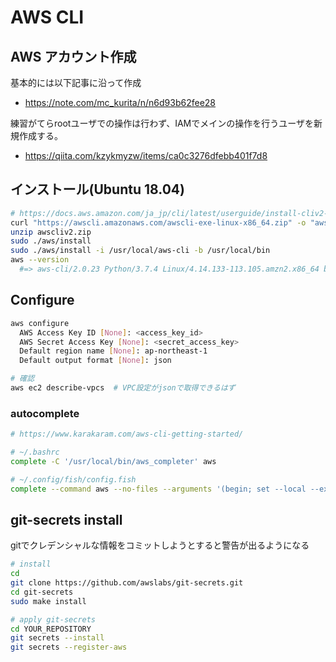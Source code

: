 AWS CLI
===

## AWS アカウント作成
基本的には以下記事に沿って作成

- https://note.com/mc_kurita/n/n6d93b62fee28

練習がてらrootユーザでの操作は行わず、IAMでメインの操作を行うユーザを新規作成する。

- https://qiita.com/kzykmyzw/items/ca0c3276dfebb401f7d8

## インストール(Ubuntu 18.04)

```sh
# https://docs.aws.amazon.com/ja_jp/cli/latest/userguide/install-cliv2-linux.html
curl "https://awscli.amazonaws.com/awscli-exe-linux-x86_64.zip" -o "awscliv2.zip"
unzip awscliv2.zip
sudo ./aws/install
sudo ./aws/install -i /usr/local/aws-cli -b /usr/local/bin
aws --version
  #=> aws-cli/2.0.23 Python/3.7.4 Linux/4.14.133-113.105.amzn2.x86_64 botocore/2.0.0
```

## Configure
```sh
aws configure
  AWS Access Key ID [None]: <access_key_id>
  AWS Secret Access Key [None]: <secret_access_key>
  Default region name [None]: ap-northeast-1
  Default output format [None]: json

# 確認
aws ec2 describe-vpcs  # VPC設定がjsonで取得できるはず
```

### autocomplete
```sh
# https://www.karakaram.com/aws-cli-getting-started/

# ~/.bashrc
complete -C '/usr/local/bin/aws_completer' aws

# ~/.config/fish/config.fish
complete --command aws --no-files --arguments '(begin; set --local --export COMP_SHELL fish; set --local --export COMP_LINE (commandline); aws_completer | sed \'s/ $//\'; end)'
```

## git-secrets install

gitでクレデンシャルな情報をコミットしようとすると警告が出るようになる

```sh
# install
cd
git clone https://github.com/awslabs/git-secrets.git
cd git-secrets
sudo make install

# apply git-secrets
cd YOUR_REPOSITORY
git secrets --install
git secrets --register-aws
```
